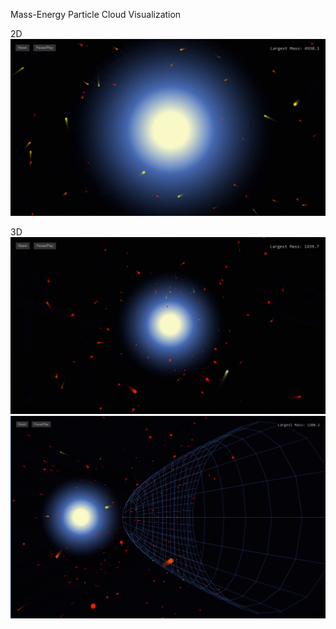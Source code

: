 Mass-Energy Particle Cloud Visualization

2D
![2D](index_2d.jpg)

3D
![3D](index_3d.jpg)
![3D](index_3d_v2_1.jpg)
